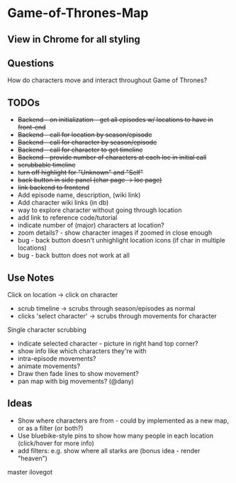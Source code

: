 # Game-of-Thrones-Map

## View in Chrome for all styling

## Questions
How do characters move and interact throughout Game of Thrones?

## TODOs
- ~~Backend - on initialization - get all episodes w/ locations to have in front-end~~
- ~~Backend - call for location by season/episode~~
- ~~Backend - call for character by season/episode~~
- ~~Backend - call for character to get timeline~~
- ~~Backend - provide number of characters at each loc in initial call~~
- ~~scrubbable timeline~~
- ~~turn off highlight for "Unknown" and "Self"~~
- ~~back button in side panel (char page -> loc page)~~
- ~~link backend to frontend~~
- Add episode name, description, (wiki link)
- Add character wiki links (in db)
- way to explore character without going through location
- add link to reference code/tutorial
- indicate number of (major) characters at location?
- zoom details? - show character images if zoomed in close enough
- bug - back button doesn't unhighlight location icons (if char in multiple locations)
- bug - back button does not work at all 

## Use Notes
Click on location -> click on character
- scrub timeline -> scrubs through season/episodes as normal
- clicks 'select character' -> scrubs through movements for character

Single character scrubbing
- indicate selected character - picture in right hand top corner?
- show info like which characters they're with
- intra-episode movements?
- animate movements?
- Draw then fade lines to show movement?
- pan map with big movements? (@dany)

## Ideas
- Show where characters are from - could by implemented as a new map, or as a filter (or both?)
- Use bluebike-style pins to show how many people in each location (click/hover for more info)
- add filters: e.g. show where all starks are (bonus idea - render "heaven")


master
ilovegot
